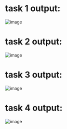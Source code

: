 # task 1 output:
   ![image](https://github.com/user-attachments/assets/3ead82eb-2f7a-4f46-8370-6a61cf9b1a81)

# task 2 output:
 ![image](https://github.com/user-attachments/assets/45931638-2dd9-44ae-b641-e14343032902)

# task 3 output:
  ![image](https://github.com/user-attachments/assets/46c48ec6-74f7-437a-b170-dfe8149cabd6)

# task 4 output:
   ![image](https://github.com/user-attachments/assets/cb1c3111-b5e5-431e-9e47-9c4327ee9dd6)
